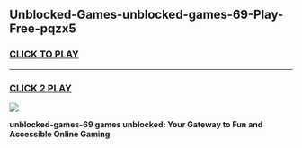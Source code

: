 
## Unblocked-Games-unblocked-games-69-Play-Free-pqzx5
<h3>
<a href="https://premium76.site?title=unblocked-games-69&ref=15A">CLICK TO PLAY</a></h3>
<hr>

<h3>
<a href="https://premium76.site?title=unblocked-games-69&ref=15A">CLICK 2 PLAY</a>
  
</h3>

<a href="https://premium76.site?title=unblocked-games-69&ref=15A"><img src="https://clearcache.store/games.png"></a>


**unblocked-games-69 games unblocked: Your Gateway to Fun and Accessible Online Gaming**
